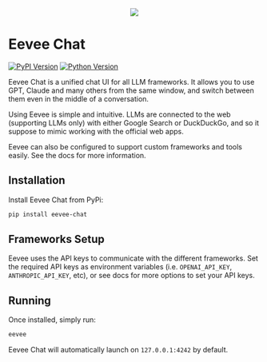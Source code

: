 <div align='center'>
    <img src='https://raw.githubusercontent.com/shakedzy/eevee-chat/main/eevee/resources/eevee_150.png'><br />
</div>

# Eevee Chat

[![PyPI Version](https://img.shields.io/pypi/v/eevee-chat?style=for-the-badge)](https://pypi.org/project/eevee-chat/)
[![Python Version](https://img.shields.io/pypi/pyversions/eevee-chat.svg?style=for-the-badge)](https://pypi.org/project/eevee-chat/)

Eevee Chat is a unified chat UI for all LLM frameworks. It allows you to use GPT, Claude and many others from the same window, and switch between them even in the middle of a conversation.

Using Eevee is simple and intuitive. LLMs are connected to the web (supporting LLMs only) with either Google Search or DuckDuckGo, and so it suppose to mimic working with the official web apps.

Eevee can also be configured to support custom frameworks and tools easily. See the docs for more information.

## Installation
Install Eevee Chat from PyPi:
```bash
pip install eevee-chat
```

## Frameworks Setup
Eevee uses the API keys to communicate with the different frameworks. Set the required API keys as environment variables (i.e. `OPENAI_API_KEY`, `ANTHROPIC_API_KEY`, etc), or see docs for more options to set your API keys.

## Running
Once installed, simply run:
```bash
eevee
```
Eevee Chat will automatically launch on `127.0.0.1:4242` by default.
